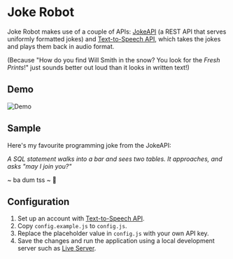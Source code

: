 # Joke Robot
Joke Robot makes use of a couple of APIs: [JokeAPI](https://sv443.net/jokeapi/v2/) (a REST API that serves uniformly formatted jokes) and [Text-to-Speech API](https://rapidapi.com/voicerss/api/text-to-speech-1), which takes the jokes and plays them back in audio format.

(Because "How do you find Will Smith in the snow? You look for the *Fresh Prints*!" just sounds better out loud than it looks in written text!)

## Demo
![Demo](docs/demo.gif)

## Sample
Here's my favourite programming joke from the JokeAPI:

*A SQL statement walks into a bar and sees two tables.*
*It approaches, and asks "may I join you?"*

~ ba dum tss ~ 🥁

## Configuration

1. Set up an account with [Text-to-Speech API](https://rapidapi.com/voicerss/api/text-to-speech-1).
2. Copy `config.example.js` to `config.js`.
3. Replace the placeholder value in `config.js` with your own API key.
4. Save the changes and run the application using a local development server such as [Live Server](https://marketplace.visualstudio.com/items?itemName=ritwickdey.LiveServer).